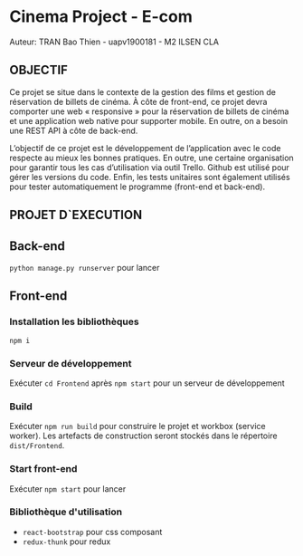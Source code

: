 # Cinema Project - E-com

Auteur: TRAN Bao Thien - uapv1900181 - M2 ILSEN CLA

## OBJECTIF
Ce projet se situe dans le contexte de la gestion des films et gestion de réservation de 
billets de cinéma. À côte de front-end, ce projet devra comporter une web « responsive » pour 
la  réservation de billets de cinéma et une application web native pour supporter mobile. En 
outre, on a besoin une REST API à côte de back-end. 
 
L’objectif de ce projet est le développement de l’application avec le code respecte au 
mieux les bonnes pratiques. En outre, une certaine organisation pour garantir tous les cas 
d’utilisation via outil Trello. Github est utilisé pour gérer les versions du code. Enfin, les tests 
unitaires sont également utilisés pour tester automatiquement le  programme (front-end et 
back-end).

## PROJET D`EXECUTION

## Back-end
`python manage.py runserver` pour lancer

## Front-end
### Installation les bibliothèques
`npm i`

### Serveur de développement

Exécuter `cd Frontend` après `npm start` pour un serveur de développement

### Build

Exécuter `npm run build` pour construire le projet et workbox (service worker). Les artefacts de construction seront stockés dans le répertoire `dist/Frontend`.

### Start front-end

Exécuter `npm start` pour lancer

### Bibliothèque d'utilisation
- `react-bootstrap` pour css composant
- `redux-thunk` pour redux
